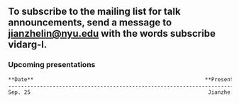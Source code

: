 ## To subscribe to the mailing list for talk announcements, send a message to **<jianzhelin@nyu.edu>** with the words subscribe vidarg-l. 
### Upcoming presentations
```markdown
**Date**                                                      **Presenter**	                           **Paper or topic**
--------------------------------------------------------------------------------------------------------------------------
Sep. 25                                                        Jianzhe Lin                             Multi-Object Tracking
                                                                                                       Simple Online and Realtime Tracking with a Deep Association Metric[link](https://arxiv.org/abs/1703.07402)

```
